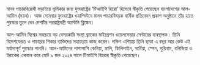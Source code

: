মানব পাচারবিরোধী লড়াইয়ে ভূমিকার জন্য যুক্তরাষ্ট্রের ‘টিআইপি হিরো’ হিসেবে স্বীকৃতি পেয়েছেন বাংলাদেশের আল-আমিন (নয়ন)। আজ সোমবার যুক্তরাষ্ট্রের ওয়াশিংটনে মানব পাচারবিষয়ক বার্ষিক প্রতিবেদন প্রকাশ অনুষ্ঠানে তাঁর হাতে পুরস্কার তুলে দেন দেশটির পররাষ্ট্রমন্ত্রী অ্যান্টনি ব্লিঙ্কেন।

আল-আমিন বিশ্বের সবচেয়ে বড় বেসরকারি সংস্থা ব্র্যাকের মাইগ্রেশন ওয়েলফেয়ার সেন্টারের ব্যবস্থাপক। তিনি বিদেশফেরত ও পাচারের শিকার ব্যক্তিদের সহায়তায় কাজ করেন। দক্ষিণ এশিয়ায় তিনি ছাড়া এ বছর আর কেউ এই মর্যাদাপূর্ণ পুরস্কার পাননি। আল-আমিনের পাশাপাশি কেনিয়া, মালি, ফিলিপাইন, সার্বিয়া, স্পেন, সুরিনাম, বলিভিয়া ও ইরাকের একজন করে মোট ৯ জন ২০২৪ সালে টিআইপি হিরোর স্বীকৃতি পেয়েছেন।
